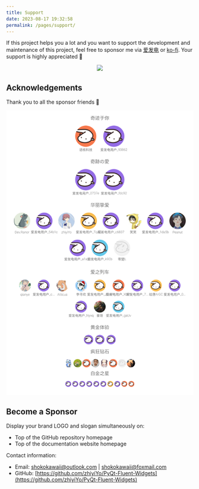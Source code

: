 ```yaml
---
title: Support
date: 2023-08-17 19:32:58
permalink: /pages/support/
---
```


If this project helps you a lot and you want to support the development and maintenance of this project, feel free to sponsor me via [爱发电](https://afdian.net/a/zhiyiYo) or [ko-fi](https://ko-fi.com/zhiyiYo). Your support is highly appreciated 🥰

<p align="center">
  <img src='https://cdn.staticaly.com/gh/qfluentwidgets/picx-images-hosting@master/20230824/aifadian.66t6u1ayl7k0.webp' style="height: 460px"/>
</p>


## Acknowledgements
Thank you to all the sponsor friends 💖

<p align="center">
  <img src='https://raw.githubusercontent.com/zhiyiYo/Sponsors/main/sponsors.svg'/>
</p>

## Become a Sponsor

Display your brand LOGO and slogan simultaneously on:

- Top of the GitHub repository homepage
- Top of the documentation website homepage

Contact information:

- Email: [shokokawaii@outlook.com](mailto:shokokawaii@outlook.com) | [shokokawaii@foxmail.com](mailto:shokokawaii@foxmail.com)
- GitHub: [https://github.com/zhiyiYo/PyQt-Fluent-Widgets](https://github.com/zhiyiYo/PyQt-Fluent-Widgets)

